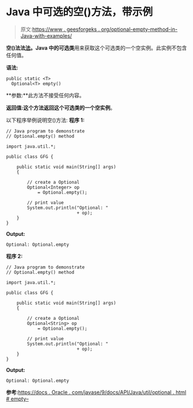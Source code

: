 # Java 中可选的空()方法，带示例

> 原文:[https://www . geesforgeks . org/optional-empty-method-in-Java-with-examples/](https://www.geeksforgeeks.org/optional-empty-method-in-java-with-examples/)

**空()**法**法[法](https://www.geeksforgeeks.org/java-util-package-java/)。Java 中的可选类**用来获取这个可选类的一个空实例。此实例不包含任何值。

**语法:**

```
public static <T> 
  Optional<T> empty()

```

**参数:**此方法不接受任何内容。

**返回值:**这个方法返回这个可选类的一个**空实例**。

以下程序举例说明空()方法:
**程序 1:**

```
// Java program to demonstrate
// Optional.empty() method

import java.util.*;

public class GFG {

    public static void main(String[] args)
    {

        // create a Optional
        Optional<Integer> op
            = Optional.empty();

        // print value
        System.out.println("Optional: "
                           + op);
    }
}
```

**Output:**

```
Optional: Optional.empty

```

**程序 2:**

```
// Java program to demonstrate
// Optional.empty() method

import java.util.*;

public class GFG {

    public static void main(String[] args)
    {

        // create a Optional
        Optional<String> op
            = Optional.empty();

        // print value
        System.out.println("Optional: "
                           + op);
    }
}
```

**Output:**

```
Optional: Optional.empty

```

**参考:**[https://docs . Oracle . com/javase/9/docs/API/Java/util/optional . html # empty–](https://docs.oracle.com/javase/9/docs/api/java/util/Optional.html#empty--)